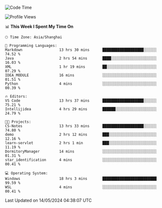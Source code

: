 <!--START_SECTION:waka-->
![Code Time](http://img.shields.io/badge/Code%20Time-1%2C685%20hrs%2032%20mins-blue)

![Profile Views](http://img.shields.io/badge/Profile%20Views-3-blue)

📊 **This Week I Spent My Time On** 

```text
🕑︎ Time Zone: Asia/Shanghai

💬 Programming Languages: 
Markdown                 13 hrs 30 mins      ███████████████████░░░░░░   74.52 % 
Java                     2 hrs 54 mins       ████░░░░░░░░░░░░░░░░░░░░░   16.03 % 
XML                      1 hr 19 mins        ██░░░░░░░░░░░░░░░░░░░░░░░   07.29 % 
IDEA_MODULE              16 mins             ░░░░░░░░░░░░░░░░░░░░░░░░░   01.51 % 
Python                   4 mins              ░░░░░░░░░░░░░░░░░░░░░░░░░   00.39 % 

🔥 Editors: 
VS Code                  13 hrs 37 mins      ███████████████████░░░░░░   75.21 % 
Intellijidea             4 hrs 29 mins       ██████░░░░░░░░░░░░░░░░░░░   24.79 % 

🐱‍💻 Projects: 
CS-Notes                 13 hrs 33 mins      ███████████████████░░░░░░   74.80 % 
demo                     2 hrs 12 mins       ███░░░░░░░░░░░░░░░░░░░░░░   12.16 % 
learn-servlet            2 hrs 1 min         ███░░░░░░░░░░░░░░░░░░░░░░   11.19 % 
DormitoryManager         14 mins             ░░░░░░░░░░░░░░░░░░░░░░░░░   01.31 % 
star_identification      4 mins              ░░░░░░░░░░░░░░░░░░░░░░░░░   00.41 % 

💻 Operating System: 
Windows                  18 hrs 3 mins       █████████████████████████   99.59 % 
WSL                      4 mins              ░░░░░░░░░░░░░░░░░░░░░░░░░   00.41 % 
```


 Last Updated on 14/05/2024 04:38:07 UTC
<!--END_SECTION:waka-->